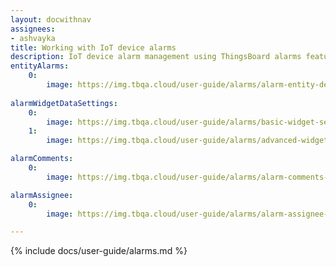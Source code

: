 ```yaml
---
layout: docwithnav
assignees:
- ashvayka
title: Working with IoT device alarms
description: IoT device alarm management using ThingsBoard alarms feature
entityAlarms:
    0:
        image: https://img.tbqa.cloud/user-guide/alarms/alarm-entity-details-CE.png
        
alarmWidgetDataSettings:
    0:
        image: https://img.tbqa.cloud/user-guide/alarms/basic-widget-settings-CE.png
    1:
        image: https://img.tbqa.cloud/user-guide/alarms/advanced-widget-settings-CE.png        

alarmComments:
    0:
        image: https://img.tbqa.cloud/user-guide/alarms/alarm-comments-CE.png

alarmAssignee:
    0:
        image: https://img.tbqa.cloud/user-guide/alarms/alarm-assignee-CE.png

---
```


{% include docs/user-guide/alarms.md %}